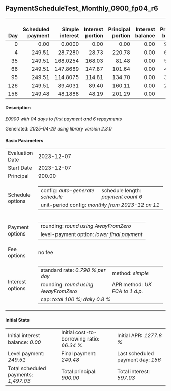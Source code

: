 <h2>PaymentScheduleTest_Monthly_0900_fp04_r6</h2>
<table>
    <thead style="vertical-align: bottom;">
        <th style="text-align: right;">Day</th>
        <th style="text-align: right;">Scheduled payment</th>
        <th style="text-align: right;">Simple interest</th>
        <th style="text-align: right;">Interest portion</th>
        <th style="text-align: right;">Principal portion</th>
        <th style="text-align: right;">Interest balance</th>
        <th style="text-align: right;">Principal balance</th>
        <th style="text-align: right;">Total simple interest</th>
        <th style="text-align: right;">Total interest</th>
        <th style="text-align: right;">Total principal</th>
    </thead>
    <tr style="text-align: right;">
        <td class="ci00">0</td>
        <td class="ci01" style="white-space: nowrap;">0.00</td>
        <td class="ci02">0.0000</td>
        <td class="ci03">0.00</td>
        <td class="ci04">0.00</td>
        <td class="ci05">0.00</td>
        <td class="ci06">900.00</td>
        <td class="ci07">0.0000</td>
        <td class="ci08">0.00</td>
        <td class="ci09">0.00</td>
    </tr>
    <tr style="text-align: right;">
        <td class="ci00">4</td>
        <td class="ci01" style="white-space: nowrap;">249.51</td>
        <td class="ci02">28.7280</td>
        <td class="ci03">28.73</td>
        <td class="ci04">220.78</td>
        <td class="ci05">0.00</td>
        <td class="ci06">679.22</td>
        <td class="ci07">28.7280</td>
        <td class="ci08">28.73</td>
        <td class="ci09">220.78</td>
    </tr>
    <tr style="text-align: right;">
        <td class="ci00">35</td>
        <td class="ci01" style="white-space: nowrap;">249.51</td>
        <td class="ci02">168.0254</td>
        <td class="ci03">168.03</td>
        <td class="ci04">81.48</td>
        <td class="ci05">0.00</td>
        <td class="ci06">597.74</td>
        <td class="ci07">196.7534</td>
        <td class="ci08">196.76</td>
        <td class="ci09">302.26</td>
    </tr>
    <tr style="text-align: right;">
        <td class="ci00">66</td>
        <td class="ci01" style="white-space: nowrap;">249.51</td>
        <td class="ci02">147.8689</td>
        <td class="ci03">147.87</td>
        <td class="ci04">101.64</td>
        <td class="ci05">0.00</td>
        <td class="ci06">496.10</td>
        <td class="ci07">344.6224</td>
        <td class="ci08">344.63</td>
        <td class="ci09">403.90</td>
    </tr>
    <tr style="text-align: right;">
        <td class="ci00">95</td>
        <td class="ci01" style="white-space: nowrap;">249.51</td>
        <td class="ci02">114.8075</td>
        <td class="ci03">114.81</td>
        <td class="ci04">134.70</td>
        <td class="ci05">0.00</td>
        <td class="ci06">361.40</td>
        <td class="ci07">459.4298</td>
        <td class="ci08">459.44</td>
        <td class="ci09">538.60</td>
    </tr>
    <tr style="text-align: right;">
        <td class="ci00">126</td>
        <td class="ci01" style="white-space: nowrap;">249.51</td>
        <td class="ci02">89.4031</td>
        <td class="ci03">89.40</td>
        <td class="ci04">160.11</td>
        <td class="ci05">0.00</td>
        <td class="ci06">201.29</td>
        <td class="ci07">548.8330</td>
        <td class="ci08">548.84</td>
        <td class="ci09">698.71</td>
    </tr>
    <tr style="text-align: right;">
        <td class="ci00">156</td>
        <td class="ci01" style="white-space: nowrap;">249.48</td>
        <td class="ci02">48.1888</td>
        <td class="ci03">48.19</td>
        <td class="ci04">201.29</td>
        <td class="ci05">0.00</td>
        <td class="ci06">0.00</td>
        <td class="ci07">597.0218</td>
        <td class="ci08">597.03</td>
        <td class="ci09">900.00</td>
    </tr>
</table>
<h4>Description</h4>
<p><i>£0900 with 04 days to first payment and 6 repayments</i></p>
<p>Generated: <i>2025-04-29 using library version 2.3.0</i></p>
<h4>Basic Parameters</h4>
<table>
    <tr>
        <td>Evaluation Date</td>
        <td>2023-12-07</td>
    </tr>
    <tr>
        <td>Start Date</td>
        <td>2023-12-07</td>
    </tr>
    <tr>
        <td>Principal</td>
        <td>900.00</td>
    </tr>
    <tr>
        <td>Schedule options</td>
        <td>
            <table>
                <tr>
                    <td>config: <i>auto-generate schedule</i></td>
                    <td>schedule length: <i><i>payment count</i> 6</i></td>
                </tr>
                <tr>
                    <td colspan="2" style="white-space: nowrap;">unit-period config: <i>monthly from 2023-12 on 11</i></td>
                </tr>
            </table>
        </td>
    </tr>
    <tr>
        <td>Payment options</td>
        <td>
            <table>
                <tr>
                    <td>rounding: <i>round using AwayFromZero</i></td>
                </tr>
                <tr>
                    <td>level-payment option: <i>lower&nbsp;final&nbsp;payment</i></td>
                </tr>
            </table>
        </td>
    </tr>
    <tr>
        <td>Fee options</td>
        <td>no fee
        </td>
    </tr>
    <tr>
        <td>Interest options</td>
        <td>
            <table>
                <tr>
                    <td>standard rate: <i>0.798 % per day</i></td>
                    <td>method: <i>simple</i></td>
                </tr>
                <tr>
                    <td>rounding: <i>round using AwayFromZero</i></td>
                    <td>APR method: <i>UK FCA to 1 d.p.</i></td>
                </tr>
                <tr>
                    <td colspan="2">cap: <i>total 100 %; daily 0.8 %</td>
                </tr>
            </table>
        </td>
    </tr>
</table>
<h4>Initial Stats</h4>
<table>
    <tr>
        <td>Initial interest balance: <i>0.00</i></td>
        <td>Initial cost-to-borrowing ratio: <i>66.34 %</i></td>
        <td>Initial APR: <i>1277.8 %</i></td>
    </tr>
    <tr>
        <td>Level payment: <i>249.51</i></td>
        <td>Final payment: <i>249.48</i></td>
        <td>Last scheduled payment day: <i>156</i></td>
    </tr>
    <tr>
        <td>Total scheduled payments: <i>1,497.03</i></td>
        <td>Total principal: <i>900.00</i></td>
        <td>Total interest: <i>597.03</i></td>
    </tr>
</table>